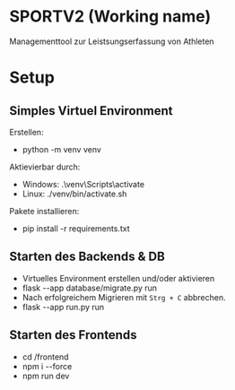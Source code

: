 # SPORTV2 (Working name)
Managementtool zur Leistsungserfassung von Athleten

# Setup
## Simples Virtuel Environment
Erstellen:
- python -m venv venv  

Aktievierbar durch:
- Windows: .\venv\Scripts\activate
- Linux: ./venv/bin/activate.sh  

Pakete installieren:
- pip install -r requirements.txt

## Starten des Backends & DB
- Virtuelles Environment erstellen und/oder aktivieren
- flask --app database/migrate.py run
- Nach erfolgreichem Migrieren mit `Strg + C` abbrechen.
- flask --app run.py run

## Starten des Frontends
- cd /frontend
- npm i --force
- npm run dev